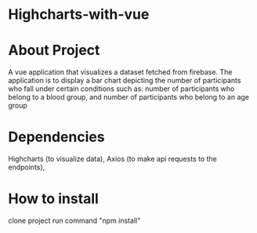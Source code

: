 # Highcharts-with-vue

# About Project
A vue application that visualizes a dataset fetched from firebase.
The application is to display a bar chart depicting the number of participants who fall under certain conditions
such as: number of participants who belong to a blood group, and
number of participants who belong to an age group

# Dependencies
Highcharts (to visualize data),
Axios (to make api requests to the endpoints),

# How to install
clone project
run command "npm install"